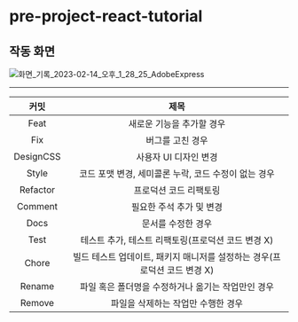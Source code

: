 # pre-project-react-tutorial

## 작동 화면

![화면_기록_2023-02-14_오후_1_28_25_AdobeExpress](https://user-images.githubusercontent.com/112256786/218639770-69b8a11b-9207-4630-9415-ae788259107d.gif)

---

|커밋|제목|
|:------:|:---:|
|Feat|새로운 기능을 추가할 경우|
|Fix|버그를 고친 경우|
|DesignCSS|사용자 UI 디자인 변경|
|Style|코드 포맷 변경, 세미콜론 누락, 코드 수정이 없는 경우|
|Refactor|프로덕션 코드 리팩토링|
|Comment|필요한 주석 추가 및 변경|
|Docs|문서를 수정한 경우|
|Test|테스트 추가, 테스트 리팩토링(프로덕션 코드 변경 X)|
|Chore|빌드 테스트 업데이트, 패키지 매니저를 설정하는 경우(프로덕션 코드 변경 X)|
|Rename|파일 혹은 폴더명을 수정하거나 옮기는 작업만인 경우|
|Remove|파일을 삭제하는 작업만 수행한 경우|

